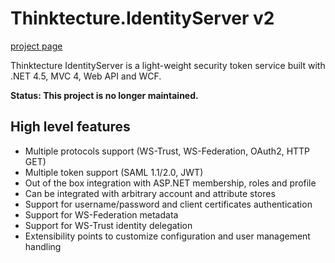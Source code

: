 # Thinktecture.IdentityServer v2 #

[project page](http://thinktecture.github.com/Thinktecture.IdentityServer.v2/)

Thinktecture IdentityServer is a light-weight security token service built with .NET 4.5, MVC 4, Web API and WCF.

**Status: This project is no longer maintained.**

## High level features

- Multiple protocols support (WS-Trust, WS-Federation, OAuth2, HTTP GET)
- Multiple token support (SAML 1.1/2.0, JWT)
- Out of the box integration with ASP.NET membership, roles and profile
- Can be integrated with arbitrary account and attribute stores
- Support for username/password and client certificates authentication
- Support for WS-Federation metadata
- Support for WS-Trust identity delegation
- Extensibility points to customize configuration and user management handling
